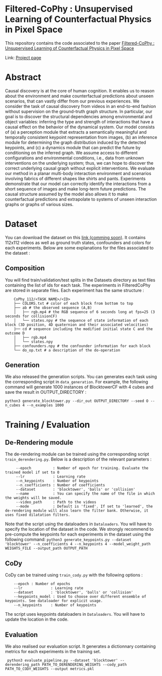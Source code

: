 # Filtered-CoPhy : Unsupervised Learning of Counterfactual Physics in Pixel Space
 
This repository contains the code associated to the paper <a href="https://filteredcophy.github.io/#:~:text=Anonymous%20authors">Filtered-CoPhy : Unsupervised Learning of Counterfactual Physics in Pixel Space</a>

Link: <a href="https://filteredcophy.github.io/"> Project page </a>

# Abstract
Causal discovery is at the core of human cognition. It enables us to reason about the environment and make counterfactual predictions about unseen scenarios, that can vastly differ from our previous experiences. We consider the task of causal discovery from videos in an end-to-end fashion without supervision on the ground-truth graph structure. In particular, our goal is to discover the structural dependencies among environmental and object variables: inferring the type and strength of interactions that have a causal effect on the behavior of the dynamical system. Our model consists of (a) a perception module that extracts a semantically meaningful and temporally consistent keypoint representation from images, (b) an inference module for determining the graph distribution induced by the detected keypoints, and (c) a dynamics module that can predict the future by conditioning on the inferred graph. We assume access to different configurations and environmental conditions, i.e., data from unknown interventions on the underlying system; thus, we can hope to discover the correct underlying causal graph without explicit interventions. We evaluate our method in a planar multi-body interaction environment and scenarios involving fabrics of different shapes like shirts and pants. Experiments demonstrate that our model can correctly identify the interactions from a short sequence of images and make long-term future predictions. The causal structure assumed by the model also allows it to make counterfactual predictions and extrapolate to systems of unseen interaction graphs or graphs of various sizes.



# Dataset
You can download the dataset on this <a href="www.google.com"> link (comming soon)</a>. It contains 112x112 videos as well as ground truth states, confounders and colors for each experiments. Below are some explanations for the files associated to the dataset :

## Composition
You will find train/validation/test splits in the Datasets directory as text files containing the list of ids for each task. The experiments in FilteredCoPhy are stored in separate files. Each experiment has the same structure :

```
    CoPhy_112/<TASK NAME>/<ID>
    ├── COLORS.txt # color of each block from bottom to top
    ├── ab # the observed sequence (A,B)
    │   ├── rgb.mp4 # the RGB sequence of 6 seconds long at fps=25 (3 seconds for collisionCF)
    │   └── states.npy # the sequence of state information of each block (3D position, 4D quaternion and their associated velocities)
    ├── cd # sequence including the modified initial state C and the outcome D
    │   ├── rgb.mp4
    │   └── states.npy
    ├── confounders.npy # the confounder information for each block
    └── do_op.txt # a description of the do-operation
```
   
   ## Generation
   We also released the generation scripts. You can generates each task using the corresponding script in ```data_generation```. For example, the following command will generate 1000 instances of BlocktowerCF with 4 cubes and save the result in OUTPUT_DIRECTORY :
   
``` python3 generate_blocktower.py --dir_out OUTPUT_DIRECTORY --seed O --n_cubes 4 --n_examples 1000    ```
       
 # Training / Evaluation
 ## De-Rendering module
 The de-rendering module can be trained using the corresponding script ```train_derendering.py```. Below is a description of the relevant parameters :
 
```
     --epoch          : Number of epoch for training. Evaluate the trained model if set to 0
     --lr             : Learning rate
     --n_keypoints    : Number of keypoints
     --n_coefficients : Number of coefficients
     --dataset        : 'blocktower', 'balls' or 'collision'
     --name           : You can specify the name of the file in which the weights will be saved.
     --video_path     : Path to the videos
     --mode           : Default is 'fixed'. If set to 'learned', the de-rendering module will also learn the filter bank. Otherwise, it uses fixed dilatation filters.
```
Note that the script using the dataloaders in ```Dataloaders```. You will have to specify the location of the dataset in the code. We strongly recommend to pre-compute the keypoints for each experiments in the dataset using the following command:
``` python3 generate_keypoints.py --dataset 'blocktower' --n_coefficients 4 --n_keypoints 4 --model_weight_path WEIGHTS_FILE --output_path OUTPUT_PATH  ```
## CoDy
CoDy can be trained using ```train_cody.py``` with the following options :

```
    --epoch : Number of epochs
    --lr             : Learning rate
    --dataset        : 'blocktower', 'balls' or 'collision'
    --keypoints_model : Used to choose over different ensemble of keypoints. See dataloader for explicit usage.
    --n_keypoints    : Number of keypoints
```

The script uses keypoints dataloaders in  ```Dataloaders```. You will have to update the location in the code.

## Evaluation
We also realised our evaluation script. It generates a dictionnary containing metrics for each experiments in the training set.

``` python3 evaluate_pipeline.py --dataset 'blocktower' --derendering_path PATH_TO_DERENDERING_WEIGHTS --cody_path PATH_TO_CODY_WEIGHTS --output metrics.pkl```
